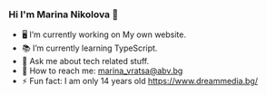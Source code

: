 ### Hi I'm Marina Nikolova 👋

- 🖥️ I’m currently working on My own website.
- 📚 I’m currently learning TypeScript.
- 💬 Ask me about tech related stuff.
- 📨 How to reach me: marina_vratsa@abv.bg
- ⚡ Fun fact: I am only 14 years old
https://www.dreammedia.bg/

